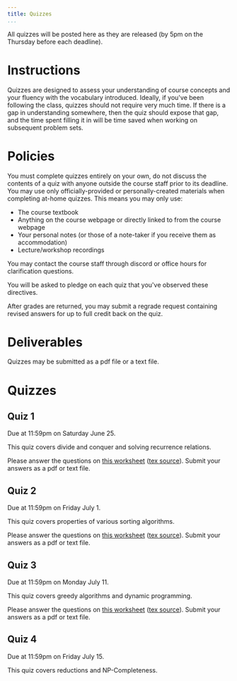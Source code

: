 ```yaml
---
title: Quizzes
...
```


All quizzes will be posted here as they are released (by 5pm on the Thursday before each deadline).

# Instructions

Quizzes are designed to assess your understanding of course concepts and your fluency with the vocabulary introduced. Ideally, if you've been following the class, quizzes should not require very much time. If there is a gap in understanding somewhere, then the quiz should expose that gap, and the time spent filling it in will be time saved when working on subsequent problem sets.

# Policies

You must complete quizzes entirely on your own, do not discuss the contents of a quiz with anyone outside the course staff prior to its deadline. You may use only officially-provided or personally-created materials when completing at-home quizzes. This means you may only use:

- The course textbook
- Anything on the course webpage or directly linked to from the course webpage
- Your personal notes (or those of a note-taker if you receive them as accommodation)
- Lecture/workshop recordings

You may contact the course staff through discord or office hours for clarification questions.

You will be asked to pledge on each quiz that you've observed these directives.

After grades are returned, you may submit a regrade request containing revised answers for up to full credit back on the quiz.

# Deliverables

Quizzes may be submitted as a pdf file or a text file.

# Quizzes

## Quiz 1

Due at 11:59pm on Saturday June 25.

This quiz covers divide and conquer and solving recurrence relations.

Please answer the questions on [this worksheet](files/quizzes/quiz1_blank.pdf) ([tex source](files/quizzes/quiz1.zip)). Submit your answers as a pdf or text file.



## Quiz 2

Due at 11:59pm on Friday July 1.

This quiz covers properties of various sorting algorithms.

Please answer the questions on [this worksheet](files/quizzes/quiz2_blank.pdf) ([tex source](files/quizzes/quiz2.zip)). Submit your answers as a pdf or text file.



## Quiz 3

Due at 11:59pm on Monday July 11.

This quiz covers greedy algorithms and dynamic programming.

Please answer the questions on [this worksheet](files/quizzes/quiz3_blank.pdf) ([tex source](files/quizzes/quiz3.zip)). Submit your answers as a pdf or text file.


## Quiz 4

Due at 11:59pm on Friday July 15.

This quiz covers reductions and NP-Completeness.


